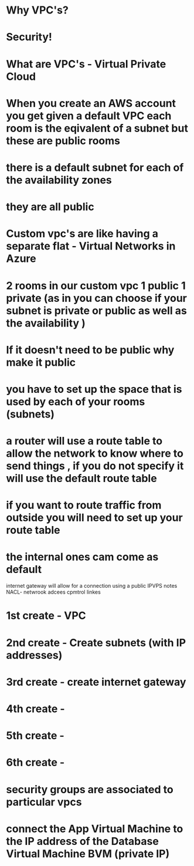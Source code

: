 # Why VPC's?
# Security!

# What are VPC's - Virtual Private Cloud 

# When you create an AWS account you get given a default VPC each room is the eqivalent of a subnet but these are public rooms
# there is a default subnet for each of the availability zones
# they are all public
# Custom vpc's are like having a separate flat - Virtual Networks in Azure
# 2 rooms in our custom vpc 1 public 1 private (as in you can choose if your subnet is private or public as well as the availability )
# If it doesn't need to be public why make it public
# you have to set up the space that is used by each of your rooms (subnets)
# a router will use a route table to allow the network to know where to send things , if you do not specify it will use the default route table
# if you want to route traffic from outside you will need to set up your route table
# the internal ones cam come as default


internet gateway will allow for a connection using a public IPVPS notes
NACL- netwrook adcees cpmtrol linkes

# 1st create - VPC
# 2nd create - Create subnets (with IP addresses)
# 3rd create - create internet gateway
# 4th create -
# 5th create - 
# 6th create -

# security groups are associated to particular vpcs
# connect the App Virtual Machine to the IP address of the Database Virtual Machine BVM (private IP)
#